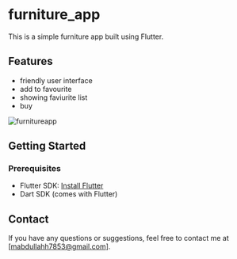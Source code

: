 # furniture_app

This is a simple furniture app built using Flutter.

## Features

- friendly user interface
- add to favourite
- showing faviurite list
- buy

  

![furnitureapp](https://github.com/mabdullah53/furniture_app/assets/165842713/040d184e-2cdb-4a4e-ad6a-23879c8862b7)


## Getting Started

### Prerequisites

- Flutter SDK: [Install Flutter](https://flutter.dev/docs/get-started/install)
- Dart SDK (comes with Flutter)


## Contact

If you have any questions or suggestions, feel free to contact me at [mabdullahh7853@gmail.com].
 

 
